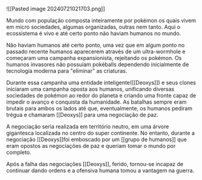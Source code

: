 ![[Pasted image 20240721021703.png]]


Mundo com população composta inteiramente por pokémon os quais vivem em micro sociedades, algumas organizadas, outras nem tanto. Aqui o ecossistema é vivo e até certo ponto não haviam humanos no mundo. 

Não haviam humanos até certo ponto, uma vez que em algum ponto no passado recente humanos aparecerem através de um ultra-wormhole e começaram uma campanha expansionista, rejeitando os pokémon. Os humanos invasores não possuíam pokéballs dependendo inicialmente de tecnologia moderna para "eliminar" as criaturas. 

Durante essa campanha uma entidade inteligente([[Deoxys]]) e seus clones iniciaram uma campanha oposta aos humanos, unificando diversas sociedades de pokémon ao redor do planeta e criando uma fronte capaz de impedir o avanço e conquista da humanidade. As batalhas sempre eram brutais para ambos os lados até que, eventualmente, os humanos pediram trégua e chamaram [[Deoxys]] para uma negociação de paz. 

A negociação seria realizada em território neutro, em uma árvore gigantesca localizada no centro do super continente. No entanto, durante a negociação [[Deoxys]]foi emboscado por um [[grupo de humanos]] que eram opostos as negociações de paz e queriam tomar o mundo por completo. 

Após a falha das negociações [[Deoxys]], ferido, tornou-se incapaz de continuar dando ordens e a ofensiva humana tomou a vantagem na guerra.





